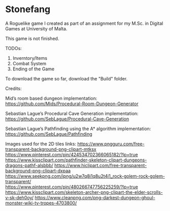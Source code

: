 # Stonefang

A Roguelike game I created as part of an assignment for my M.Sc. in Digital Games at University of Malta.

This game is not finished.

TODOs:
1. Inverntory/Items
2. Combat System
3. Ending of the Game

To download the game so far, download the "Build" folder.

Credits: 

Mid’s room based dungeon implementation: https://github.com/Mids/Procedural-Room-Dungeon-Generator

Sebastian Lague’s Procedural Cave Generation implementation: https://github.com/SebLague/Procedural-Cave-Generation

Sebastian Lague’s Pathfinding using the A* algorithm implementation: https://github.com/SebLague/Pathfinding

Images used for the 2D tiles links: 
https://www.pngguru.com/free-transparent-background-png-clipart-mtksx 
https://www.pinterest.com/pin/424534702366065182/?lp=true
https://www.kissclipart.com/pathfinder-skeleton-clipart-dungeons-dragons-pathf-alsbbb/ 
https://www.hiclipart.com/free-transparent-background-png-clipart-dxpaa 
https://www.seekpng.com/ipng/u2w7q8i1q8u2t4i1_rock-golem-rock-golem-transparent/           
https://www.pinterest.com/pin/480266747756225259/?lp=true 
https://www.kissclipart.com/skeleton-archer-png-clipart-the-elder-scrolls-v-sk-deh0oy/ 
https://www.cleanpng.com/png-darkest-dungeon-ghoul-monster-wiki-tv-tropes-4703800/

